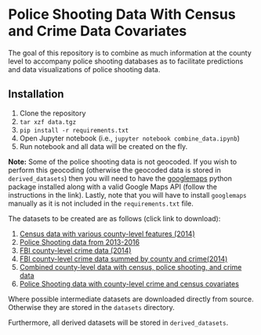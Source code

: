 # Police Shooting Data With Census and Crime Data Covariates

The goal of this repository is to combine as much information at the county level to accompany 
police shooting databases as to facilitate predictions and data visualizations of police shooting data.

## Installation

1. Clone the repository
2. ``tar xzf data.tgz``
3. ``pip install -r requirements.txt``
4. Open Jupyter notebook (i.e., ``jupyter notebook combine_data.ipynb``)
5. Run notebook and all data will be created on the fly.

**Note:** Some of the police shooting data is not geocoded. If you wish to perform
this geocoding (otherwise the geocoded data is stored in ``derived_datasets``) then
you will need to have the [googlemaps](https://github.com/googlemaps/google-maps-services-python) python package installed along with a valid Google Maps API (follow the instructions in the link). Lastly, note that you will have to install ``googlemaps`` manually as it is not included in the ``requirements.txt`` file.

The datasets to be created are as follows (click link to download):

1. [Census data with various county-level features (2014)](https://raw.githubusercontent.com/jellis18/police_shooting_data/master/derived_datasets/county_level_census_data.csv)
2. [Police Shooting data from 2013-2016](https://raw.githubusercontent.com/jellis18/police_shooting_data/master/derived_datasets/combined_wp_mpv_shooting.csv)
3. [FBI county-level crime data (2014)](https://raw.githubusercontent.com/jellis18/police_shooting_data/master/derived_datasets/county_crime_data.csv)
4. [FBI county-level crime data summed by county and crime(2014)](https://raw.githubusercontent.com/jellis18/police_shooting_data/master/derived_datasets/summed_county_crime_data.csv)
5. [Combined county-level data with census, police shooting, and crime data](https://raw.githubusercontent.com/jellis18/police_shooting_data/master/derived_datasets/full_combined_county_data.csv)
6. [Police Shooting data with county-level crime and census covariates](https://raw.githubusercontent.com/jellis18/police_shooting_data/master/derived_datasets/shooting_data_with_county_covariates.csv)

Where possible intermediate datasets are downloaded directly from source. Otherwise they are stored in the ``datasets`` directory. 

Furthermore, all derived datasets will be stored in ``derived_datasets``.
